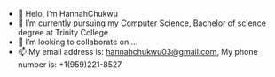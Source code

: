 - 👋 Helo, I’m HannahChukwu
- 🌱 I’m currently pursuing my Computer Science, Bachelor of science degree at Trinity College
- 💞️ I’m looking to collaborate on ...
- 📫 My email address is: hannahchukwu03@gmail.com, My phone number is: +1(959)221-8527

<!---
HannahChukwu/HannahChukwu is a ✨ special ✨ repository because its `README.md` (this file) appears on your GitHub profile.
You can click the Preview link to take a look at your changes.
--->
